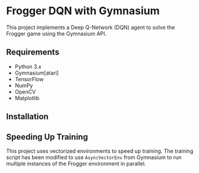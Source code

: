 # Frogger DQN with Gymnasium

This project implements a Deep Q-Network (DQN) agent to solve the Frogger game using the Gymnasium API.

## Requirements

- Python 3.x
- Gymnasium\[atari\]
- TensorFlow
- NumPy
- OpenCV
- Matplotlib

## Installation

## Speeding Up Training

This project uses vectorized environments to speed up training. The training script has been modified to use `AsyncVectorEnv` from Gymnasium to run multiple instances of the Frogger environment in parallel.
